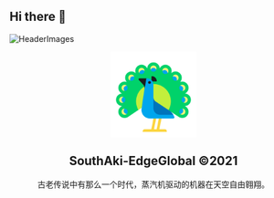 ## Hi there 👋

<!--

**Here are some ideas to get you started:**

🙋‍♀️ A short introduction - what is your organization all about?
🌈 Contribution guidelines - how can the community get involved?
👩‍💻 Useful resources - where can the community find your docs? Is there anything else the community should know?
🍿 Fun facts - what does your team eat for breakfast?
🧙 Remember, you can do mighty things with the power of [Markdown](https://docs.github.com/github/writing-on-github/getting-started-with-writing-and-formatting-on-github/basic-writing-and-formatting-syntax)
-->

![HeaderImages](https://user-images.githubusercontent.com/74038190/225813708-98b745f2-7d22-48cf-9150-083f1b00d6c9.gif)
<p align="center">
 <img width="150px" src="https://github.com/xieleihan/QingluanSearch-AndroidDev/raw/main/peacock_flat.png" align="center" alt="Avator" />
 <h2 align="center">
   <a>
     SouthAki-EdgeGlobal ©2021
   </a>
 </h2>
 <p align="center"> 古老传说中有那么一个时代，蒸汽机驱动的机器在天空自由翱翔。 </p>
</p>
